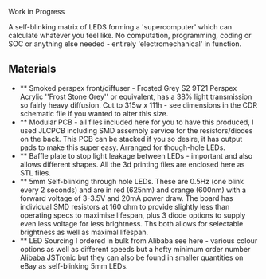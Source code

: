 Work in Progress

A self-blinking matrix of LEDS forming a 'supercomputer' which can calculate whatever you feel like. No computation, programming, coding or SOC or anything else needed - entirely 'electromechanical' in function.

## Materials
* ** Smoked perspex front/diffuser - Frosted Grey S2 9T21 Perspex Acrylic ''Frost Stone Grey'' or equivalent, has a 38% light transmission so fairly heavy diffusion. Cut to 315w x 111h - see dimensions in the CDR schematic file if you wanted to alter this size.
* ** Modular PCB - all files included here for you to have this produced, I used JLCPCB including SMD assembly service for the resistors/diodes on the back. This PCB can be stacked if you so desire, it has output pads to make this super easy. Arranged for though-hole LEDs.
* ** Baffle plate to stop light leakage between LEDs - important and also allows different shapes. All the 3d printing files are enclosed here as STL files.
* ** 5mm Self-blinking through hole LEDs. These are 0.5Hz (one blink every 2 seconds) and are in red (625nm) and orange (600nm) with a forward voltage of 3-3.5V and 20mA power draw. The board has individual SMD resistors at 160 ohm to provide slightly less than operating specs to maximise lifespan, plus 3 diode options to supply even less voltage for less brightness. Ths both allows for selectable brightness as well as maximal lifespan.
* ** LED Sourcing I ordered in bulk from Alibaba see here - various colour options as well as different speeds but a hefty minimum order number [Alibaba JSTronic](https://www.alibaba.com/product-detail/Jstronic-0-5Hz-1-5Hz-2Hz_60724851074.html) but they can also be found in smaller quantities on eBay as self-blinking 5mm LEDs.
